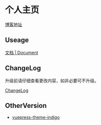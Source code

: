 # 个人主页
[博客地址](jinzt.top)

## Useage

[文档 | Document](https://github.com/yscoder/hexo-theme-indigo/wiki)

## ChangeLog

升级前请仔细查看更改内容，如非必要可不升级。

[ChangeLog](https://github.com/yscoder/hexo-theme-indigo/releases)

## OtherVersion

* [vuepress-theme-indigo](https://github.com/yscoder/vuepress-theme-indigo)
